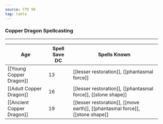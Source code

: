 ```yaml
---
source: FTD 99
tag: table
---
```


### Copper Dragon Spellcasting
---
|Age|Spell Save DC|Spells Known|
|----|----|----------|
|[[Young Copper Dragon]]|13|[[lesser restoration]], [[phantasmal force]]|
|[[Adult Copper Dragon]]|16|[[lesser restoration]], [[phantasmal force]], [[stone shape]]|
|[[Ancient Copper Dragon]]|19|[[lesser restoration]], [[move earth]], [[phantasmal force]], [[stone shape]]|

